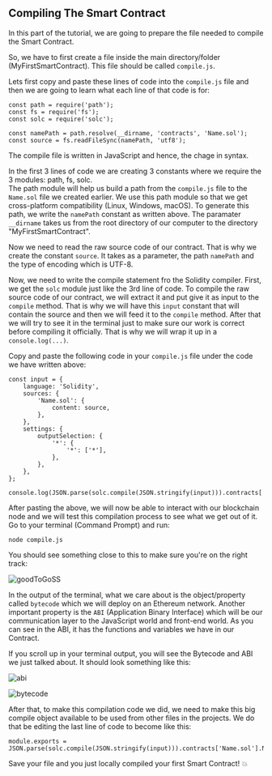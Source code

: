 ## Compiling The Smart Contract
In this part of the tutorial, we are going to prepare the file needed to compile the Smart Contract.  

So, we have to first create a file inside the main directory/folder (MyFirstSmartContract). This file should be called ```compile.js```.

Lets first copy and paste these lines of code into the ```compile.js``` file and then we are going to learn what each line of that code is for:

```
const path = require('path');
const fs = require('fs');
const solc = require('solc');

const namePath = path.resolve(__dirname, 'contracts', 'Name.sol');
const source = fs.readFileSync(namePath, 'utf8');
```

The compile file is written in JavaScript and hence, the chage in syntax.  

In the first 3 lines of code we are creating 3 constants where we require the 3 modules: path, fs, solc.  
The path module will help us build a path from the ```compile.js``` file to the ```Name.sol``` file we created earlier. We use this path module so that we get cross-platform compatibility (Linux, Windows, macOS). To generate this path, we write the ```namePath``` constant as written above. The paramater ```__dirname``` takes us from the root directory of our computer to the directory "MyFirstSmartContract".  

Now we need to read the raw source code of our contract. That is why we create the constant ```source```. It takes as a parameter, the path ```namePath``` and the type of encoding which is UTF-8.

Now, we need to write the compile statement fro the Solidity compiler. First, we get the ```solc``` module just like the 3rd line of code. To compile the raw source code of our contract, we will extract it and put give it as input to the ```compile``` method. That is why we will have this ```input``` constant that will contain the source and then we will feed it to the ```compile``` method. After that we will try to see it in the terminal just to make sure our work is correct before compiling it officially. That is why we will wrap it up in a ```console.log(...)```.

Copy and paste the following code in your ```compile.js``` file under the code we have written above:  
```
const input = {
    language: 'Solidity',
    sources: {
        'Name.sol': {
            content: source,
        },
    },
    settings: {
        outputSelection: {
            '*': {
                '*': ['*'],
            },
        },
    },
};

console.log(JSON.parse(solc.compile(JSON.stringify(input))).contracts['Name.sol'].Name);
```
After pasting the above, we will now be able to interact with our blockchain node and we will test this compilation process to see what we get out of it. Go to your terminal (Command Prompt) and run:  
```
node compile.js
```

You should see something close to this to make sure you're on the right track:  

![goodToGoSS](https://user-images.githubusercontent.com/72712113/149829620-2cdcd818-828a-4d62-84af-644593db451c.png)

In the output of the terminal, what we care about is the object/property called ```bytecode``` which we will deploy on an Ethereum network. Another important property is the ```ABI``` (Application Binary Interface) which will be our communication layer to the JavaScript world and front-end world. As you can see in the ABI, it has the functions and variables we have in our Contract.

If you scroll up in your terminal output, you will see the Bytecode and ABI we just talked about. It should look something like this:  

![abi](https://user-images.githubusercontent.com/72712113/149829709-93667069-008d-45d9-946c-c939cf6b4e9b.png)

![bytecode](https://user-images.githubusercontent.com/72712113/149829793-5c95d8ca-9324-496b-a860-c8cb2737b801.png)

After that, to make this compilation code we did, we need to make this big compile object available to be used from other files in the projects. We do that be editing the last line of code to become like this:

```
module.exports = JSON.parse(solc.compile(JSON.stringify(input))).contracts['Name.sol'].Name;
```

Save your file and you just locally compiled your first Smart Contract! :boom:

